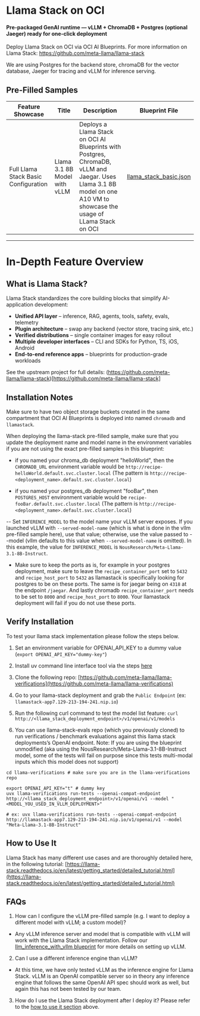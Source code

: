 # Llama Stack on OCI

#### Pre-packaged GenAI runtime — vLLM + ChromaDB + Postgres (optional Jaeger) ready for one-click deployment

Deploy Llama Stack on OCI via OCI AI Blueprints. For more information on Llama Stack: https://github.com/meta-llama/llama-stack

We are using Postgres for the backend store, chromaDB for the vector database, Jaeger for tracing and vLLM for inference serving.

## Pre-Filled Samples

| Feature Showcase                     | Title                        | Description                                                                                                                                                            | Blueprint File                                   |
| ------------------------------------ | ---------------------------- | ---------------------------------------------------------------------------------------------------------------------------------------------------------------------- | ------------------------------------------------ |
| Full Llama Stack Basic Configuration | Llama 3.1 8B Model with vLLM | Deploys a Llama Stack on OCI AI Blueprints with Postgres, ChromaDB, vLLM and Jaegar. Uses Llama 3.1 8B model on one A10 VM to showcase the usage of LLama Stack on OCI | [llama_stack_basic.json](llama_stack_basic.json) |

---

# In-Depth Feature Overview

## What is Llama Stack?

Llama Stack standardizes the core building blocks that simplify AI-application development:

- **Unified API layer** – inference, RAG, agents, tools, safety, evals, telemetry
- **Plugin architecture** – swap any backend (vector store, tracing sink, etc.)
- **Verified distributions** – single container images for easy rollout
- **Multiple developer interfaces** – CLI and SDKs for Python, TS, iOS, Android
- **End-to-end reference apps** – blueprints for production-grade workloads

See the upstream project for full details: (https://github.com/meta-llama/llama-stack)[https://github.com/meta-llama/llama-stack]

## Installation Notes

Make sure to have two object storage buckets created in the same compartment that OCI AI Blueprints is deployed into named `chromadb` and `llamastack`.

When deploying the llama-stack pre-filled sample, make sure that you update the deployment name and model name in the environment variables if you are not using the exact pre-filled samples in this blueprint:

- if you named your chroma_db deployment "helloWorld", then the `CHROMADB_URL` environment variable would be `http://recipe-helloWorld.default.svc.cluster.local` (The pattern is `http://recipe-<deployment_name>.default.svc.cluster.local`)

- if you named your postgres_db deployment "fooBar", then `POSTGRES_HOST` environment variable would be `recipe-fooBar.default.svc.cluster.local` (The pattern is `http://recipe-<deployment_name>.default.svc.cluster.local`)

-- Set `INFERENCE_MODEL` to the model name your vLLM server exposes. If you launched vLLM with `--served-model-name` (which is what is done in the vllm pre-filled sample here), use that value; otherwise, use the value passed to --model (vllm defaults to this value when `--served-model-name` is omitted). In this example, the value for `INFERENCE_MODEL` is `NousResearch/Meta-Llama-3.1-8B-Instruct`.

- Make sure to keep the ports as is, for example in your postgres deployment, make sure to leave the `recipe_container_port` set to `5432` and `recipe_host_port` to `5432` as llamastack is specifically looking for postgres to be on these ports. The same is for jaegar being on `4318` at the endpoint `/jaegar`. And lastly chromadb `recipe_container_port` needs to be set to `8000` and `recipe_host_port` to `8000`. Your llamastack deployment will fail if you do not use these ports.

## Verify Installation

To test your llama stack implementation please follow the steps below.

1. Set an environment variable for OPENAI_API_KEY to a dummy value (`export OPENAI_API_KEY="dummy-key"`)

2. Install uv command line interface tool via the steps [here](https://docs.astral.sh/uv/getting-started/installation/)

3. Clone the following repo: [https://github.com/meta-llama/llama-verifications](https://github.com/meta-llama/llama-verifications)

4. Go to your llama-stack deployment and grab the `Public Endpoint` (ex: `llamastack-app7.129-213-194-241.nip.io`)

5. Run the following curl command to test the model list feature: `curl http://<llama_stack_deployment_endpoint>/v1/openai/v1/models`

6. You can use llama-stack-evals repo (which you previously cloned) to run verifications / benchmark evaluations against this llama stack deployments’s OpenAI endpoint. Note: If you are using the blueprint unmodified (aka using the NousResearch/Meta-Llama-3.1-8B-Instruct model, some of the tests will fail on purpose since this tests multi-modal inputs which this model does not support)

```
cd llama-verifications # make sure you are in the llama-verifications repo

export OPENAI_API_KEY="t" # dummy key
uvx llama-verifications run-tests --openai-compat-endpoint http://<llama_stack_deployment_endpoint>/v1/openai/v1 --model "<MODEL_YOU_USED_IN_VLLM_DEPLOYMENT>"

# ex: uvx llama-verifications run-tests --openai-compat-endpoint http://llamastack-app7.129-213-194-241.nip.io/v1/openai/v1 --model "Meta-Llama-3.1-8B-Instruct"
```

## How to Use It

Llama Stack has many different use cases and are thoroughly detailed here, in the following tutorial: [https://llama-stack.readthedocs.io/en/latest/getting_started/detailed_tutorial.html](https://llama-stack.readthedocs.io/en/latest/getting_started/detailed_tutorial.html)

## FAQs

1. How can I configure the vLLM pre-filled sample (e.g. I want to deploy a different model with vLLM; a custom model)?

- Any vLLM inference server and model that is compatible with vLLM will work with the Llama Stack implementation. Follow our [llm_inference_with_vllm blueprint](../../model_serving/llm_inference_with_vllm/README.md) for more details on setting up vLLM.

2. Can I use a different inference engine than vLLM?

- At this time, we have only tested vLLM as the inference engine for Llama Stack. vLLM is an OpenAI compatible server so in theory any inference engine that follows the same OpenAI API spec should work as well, but again this has not been tested by our team.

3. How do I use the Llama Stack deployment after I deploy it?
   Please refer to the [how to use it section](#how-to-use-it) above.
